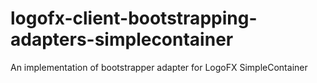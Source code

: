 # logofx-client-bootstrapping-adapters-simplecontainer
An implementation of bootstrapper adapter for LogoFX SimpleContainer
